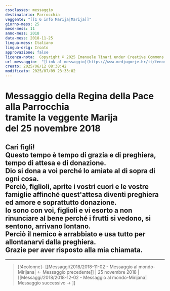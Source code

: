 ```yaml
---
cssclasses: messaggio
destinatario: Parrocchia
veggente: "[[1 6 info Marija|Marija]]"
giorno-mess: 25
mese-mess: 11
anno-mess: 2018
data-mess: 2018-11-25
lingua-mess: Italiano
lingua-orig: Croato
approvazione: false
licenza-nota:  Copyright © 2025 Emanuele Tinari under Creative Commons BY-NC-SA 4.0 https://creativecommons.org/licenses/by-nc-sa/4.0/
url-messaggio:  "[Link al messaggio](https://www.medjugorje.hr/it/fenomeno-di-medjugorje/messaggi-della-madonna/?datum=2018-11-25)"
creato: 2025/06/12 08:38:42
modificato: 2025/07/09 23:33:02
---
```


# Messaggio della Regina della Pace<br>alla Parrocchia<br>tramite la veggente Marija<br>del 25 novembre 2018

## Cari figli!<br>Questo tempo è tempo di grazia e di preghiera, tempo di attesa e di donazione.<br>Dio si dona a voi perché lo amiate al di sopra di ogni cosa.<br>Perciò, figlioli, aprite i vostri cuori e le vostre famiglie affinché quest'attesa diventi preghiera ed amore e soprattutto donazione.<br>Io sono con voi, figlioli e vi esorto a non rinunciare al bene perché i frutti si vedono, si sentono, arrivano lontano.<br>Perciò il nemico è arrabbiato e usa tutto per allontanarvi dalla preghiera.<br>Grazie per aver risposto alla mia chiamata.

***

> [!4colonne]- [[Messaggi/2018/2018-11-02 - Messaggio al mondo-Mirijana| ← Messaggio precedente]] | 25 novembre 2018 | [[Messaggi/2018/2018-12-02 - Messaggio al mondo-Mirijana| Messaggio successivo → ]]
